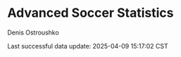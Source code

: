 # Advanced Soccer Statistics
Denis Ostroushko

<!-- gfm -->

Last successful data update: 2025-04-09 15:17:02 CST
